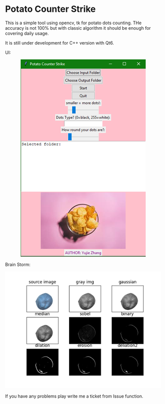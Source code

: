 # Potato Counter Strike

This is a simple tool using opencv, tk for potato dots counting. 
THe accuracy is not 100% but with classic algorithm it should be enough for covering daily usage. 

It is still under development for C++ version with Qt6. 

UI: 
<p align="center">
  <img src="img/image.png" alt="avatar">
</p>

Brain Storm: 
<p align="center">
  <img src="potato/saved.png" alt="avatar">
</p>


If you have any problems play write me a ticket from Issue function.  
